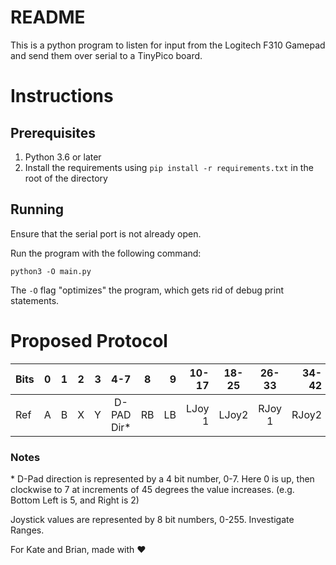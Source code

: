 # README

This is a python program to listen for input from the Logitech F310 Gamepad and
send them over serial to a TinyPico board. 


# Instructions
## Prerequisites
1. Python 3.6 or later
2. Install the requirements using `pip install -r requirements.txt` in the root of the directory

## Running
Ensure that the serial port is not already open.

Run the program with the following command:
```
python3 -O main.py
```
The `-O` flag "optimizes" the program, which gets rid of debug print statements.


# Proposed Protocol
| Bits |  0  |  1  |  2  |   3 |     4-7     |  8  |   9 |  10-17 | 18-25 | 26-33  | 34-42 |
|:-----|:---:|:---:|:---:|----:|:-----------:|:---:|----:|-------:|:-----:|:------:|------:|
| Ref  |  A  |  B  |  X  |   Y | D-PAD Dir\* | RB  |  LB | LJoy 1 | LJoy2 | RJoy 1 | RJoy2 |

### Notes
\* D-Pad direction is represented by a 4 bit number, 0-7.
Here 0 is up, then clockwise to 7 at increments of 45 degrees
the value increases. (e.g. Bottom Left is 5, and Right is 2)


Joystick values are represented by 8 bit numbers, 0-255. 
Investigate Ranges.


For Kate and Brian, made with ❤️